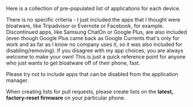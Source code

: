 Here is a collection of pre-populated list of applications for each device.

There is no specific criteria - I just included the apps that I thought were bloatware, like Tripadvisor or Evernote or Facebook, for example. Discontinued apps, like Samsung ChatOn or Google Plus, are also included (even though Google Plus came back as Google Currents that's only for work and as far as I know no company uses it, so it was also included for disabling/removing). If you disagree with my app choices, you are always welcome to make your own! This is just a quick reference point for anyone who just wants to get bloatware off of their phone, fast.

Please try not to include apps that can be disabled from the application manager.

When creating lists for pull requests, please create lists on the **latest, factory-reset firmware** on your particular phone.
